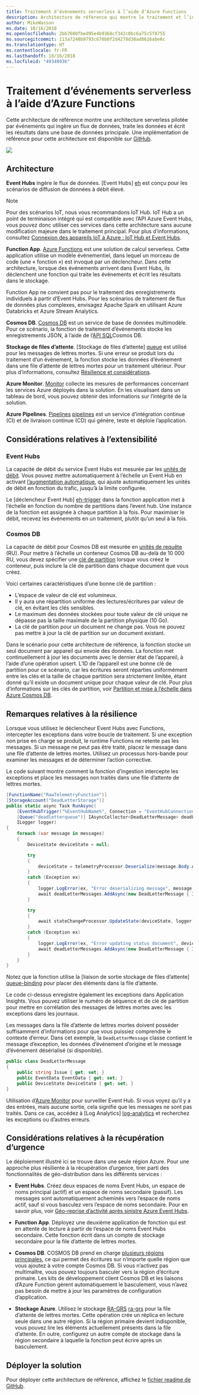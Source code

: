 ```yaml
---
title: Traitement d’événements serverless à l’aide d’Azure Functions
description: Architecture de référence qui montre le traitement et l’ingestion d’événements serverless
author: MikeWasson
ms.date: 10/16/2018
ms.openlocfilehash: 2bb7600fbed95e4b9368cf342c0bc6a75c5f8755
ms.sourcegitcommit: 113a7248b9793c670b0f2d4278d30ad8616abe6c
ms.translationtype: HT
ms.contentlocale: fr-FR
ms.lasthandoff: 10/16/2018
ms.locfileid: "49349936"
---
```

# <a name="serverless-event-processing-using-azure-functions"></a>Traitement d’événements serverless à l’aide d’Azure Functions

Cette architecture de référence montre une architecture serverless pilotée par événements qui ingère un flux de données, traite les données et écrit les résultats dans une base de données principale. Une implémentation de référence pour cette architecture est disponible sur [GitHub][github].

![](./_images/serverless-event-processing.png)

## <a name="architecture"></a>Architecture

**Event Hubs** ingère le flux de données. [Event Hubs] [ eh] est conçu pour les scénarios de diffusion de données à débit élevé.

> [!NOTE]
> Pour des scénarios IoT, nous vous recommandons IoT Hub. IoT Hub a un point de terminaison intégré qui est compatible avec l’API Azure Event Hubs, vous pouvez donc utiliser ces services dans cette architecture sans aucune modification majeure dans le traitement principal. Pour plus d’informations, consultez [Connexion des appareils IoT à Azure : IoT Hub et Event Hubs][iot].

**Function App**. [Azure Functions][functions] est une solution de calcul serverless. Cette application utilise un modèle événementiel, dans lequel un morceau de code (une « fonction ») est invoqué par un déclencheur. Dans cette architecture, lorsque des événements arrivent dans Event Hubs, ils déclenchent une fonction qui traite les événements et écrit les résultats dans le stockage.

Function App ne convient pas pour le traitement des enregistrements individuels à partir d’Event Hubs. Pour les scénarios de traitement de flux de données plus complexes, envisagez Apache Spark en utilisant Azure Databricks et Azure Stream Analytics.

**Cosmos DB**. [Cosmos DB][cosmosdb] est un service de base de données multimodèle. Pour ce scénario, la fonction de traitement d’événements stocke les enregistrements JSON, à l’aide de l’[API SQL][cosmosdb-sql]Cosmos DB.

**Stockage de files d’attente**. [Stockage de files d’attente] [ queue] est utilisé pour les messages de lettres mortes. Si une erreur se produit lors du traitement d’un événement, la fonction stocke les données d’événement dans une file d’attente de lettres mortes pour un traitement ultérieur. Pour plus d’informations, consultez [Résilience et considérations](#resiliency-considerations).

**Azure Monitor**. [Monitor][monitor] collecte les mesures de performances concernant les services Azure déployés dans la solution. En les visualisant dans un tableau de bord, vous pouvez obtenir des informations sur l’intégrité de la solution.

**Azure Pipelines**. [Pipelines] [ pipelines] est un service d’intégration continue (CI) et de livraison continue (CD) qui génère, teste et déploie l’application.

## <a name="scalability-considerations"></a>Considérations relatives à l’extensibilité

### <a name="event-hubs"></a>Event Hubs

La capacité de débit du service Event Hubs est mesurée par les [unités de débit][eh-throughput]. Vous pouvez mettre automatiquement à l’échelle un Event Hub en activant [l’augmentation automatique][eh-autoscale], qui ajuste automatiquement les unités de débit en fonction du trafic, jusqu’à la limite configurée.

Le [déclencheur Event Hub] [ eh-trigger] dans la fonction application met à l’échelle en fonction du nombre de partitions dans l’event hub. Une instance de la fonction est assignée à chaque partition à la fois. Pour maximiser le débit, recevez les événements en un traitement, plutôt qu’un seul à la fois.

### <a name="cosmos-db"></a>Cosmos DB

La capacité de débit pour Cosmos DB est mesurée en [unités de requête][ru] (RU). Pour mettre à l’échelle un conteneur Cosmos DB au-delà de 10 000 RU, vous devez spécifier une [clé de partition][partition-key] lorsque vous créez le conteneur, puis inclure la clé de partition dans chaque document que vous créez.

Voici certaines caractéristiques d’une bonne clé de partition :

- L’espace de valeur de clé est volumineux. 
- Il y aura une répartition uniforme des lectures/écritures par valeur de clé, en évitant les clés sensibles.
- Le maximum des données stockées pour toute valeur de clé unique ne dépasse pas la taille maximale de la partition physique (10 Go). 
- La clé de partition pour un document ne change pas. Vous ne pouvez pas mettre à jour la clé de partition sur un document existant. 

Dans le scénario pour cette architecture de référence, la fonction stocke un seul document par appareil qui envoie des données. La fonction met continuellement à jour les documents avec le dernier état de l’appareil, à l’aide d’une opération upsert. L’ID de l’appareil est une bonne clé de partition pour ce scénario, car les écritures seront réparties uniformément entre les clés et la taille de chaque partition sera strictement limitée, étant donné qu’il existe un document unique pour chaque valeur de clé. Pour plus d’informations sur les clés de partition, voir [Partition et mise à l’échelle dans Azure Cosmos DB][cosmosdb-scale].

## <a name="resiliency-considerations"></a>Remarques relatives à la résilience

Lorsque vous utilisez le déclencheur Event Hubs avec Functions, intercepter les exceptions dans votre boucle de traitement. Si une exception non prise en charge se produit, le runtime Functions ne retente pas les messages. Si un message ne peut pas être traité, placez le message dans une file d’attente de lettres mortes. Utilisez un processus hors-bande pour examiner les messages et de déterminer l’action corrective. 

Le code suivant montre comment la fonction d’ingestion intercepte les exceptions et place les messages non traités dans une file d’attente de lettres mortes.

```csharp
[FunctionName("RawTelemetryFunction")]
[StorageAccount("DeadLetterStorage")]
public static async Task RunAsync(
    [EventHubTrigger("%EventHubName%", Connection = "EventHubConnection", ConsumerGroup ="%EventHubConsumerGroup%")]EventData[] messages,
    [Queue("deadletterqueue")] IAsyncCollector<DeadLetterMessage> deadLetterMessages,
    ILogger logger)
{
    foreach (var message in messages)
    {
        DeviceState deviceState = null;

        try
        {
            deviceState = telemetryProcessor.Deserialize(message.Body.Array, logger);
        }
        catch (Exception ex)
        {
            logger.LogError(ex, "Error deserializing message", message.SystemProperties.PartitionKey, message.SystemProperties.SequenceNumber);
            await deadLetterMessages.AddAsync(new DeadLetterMessage { Issue = ex.Message, EventData = message });
        }

        try
        {
            await stateChangeProcessor.UpdateState(deviceState, logger);
        }
        catch (Exception ex)
        {
            logger.LogError(ex, "Error updating status document", deviceState);
            await deadLetterMessages.AddAsync(new DeadLetterMessage { Issue = ex.Message, EventData = message, DeviceState = deviceState });
        }
    }
}
```

Notez que la fonction utilise la [liaison de sortie stockage de files d’attente] [ queue-binding] pour placer des éléments dans la file d’attente.

Le code ci-dessus enregistre également les exceptions dans Application Insights. Vous pouvez utiliser le numéro de séquence et de clé de partition pour mettre en corrélation des messages de lettres mortes avec les exceptions dans les journaux. 

Les messages dans la file d’attente de lettres mortes doivent posséder suffisamment d’informations pour que vous puissiez comprendre le contexte d’erreur. Dans cet exemple, la `DeadLetterMessage` classe contient le message d’exception, les données d’événement d’origine et le message d’événement désérialisé (si disponible). 

```csharp
public class DeadLetterMessage
{
    public string Issue { get; set; }
    public EventData EventData { get; set; }
    public DeviceState DeviceState { get; set; }
}
```

Utilisation d’[Azure Monitor][monitor] pour surveiller Event Hub. Si vous voyez qu’il y a des entrées, mais aucune sortie, cela signifie que les messages ne sont pas traités. Dans ce cas, accédez à [Log Analytics] [ log-analytics] et recherchez les exceptions ou d’autres erreurs.

## <a name="disaster-recovery-considerations"></a>Considérations relatives à la récupération d’urgence

Le déploiement illustré ici se trouve dans une seule région Azure. Pour une approche plus résiliente à la récupération d’urgence, tirer parti des fonctionnalités de géo-distribution dans les différents services :

- **Event Hubs**. Créez deux espaces de noms Event Hubs, un espace de noms principal (actif) et un espace de noms secondaire (passif). Les messages sont automatiquement acheminés vers l’espace de noms actif, sauf si vous basculez vers l’espace de noms secondaire. Pour en savoir plus, voir [Géo-reprise d’activité après sinistre Azure Event Hubs][eh-dr].

- **Function App**. Déployez une deuxième application de fonction qui est en attente de lecture à partir de l’espace de noms Event Hubs secondaire. Cette fonction écrit dans un compte de stockage secondaire pour la file d’attente de lettres mortes.

- **Cosmos DB**. COSMOS DB prend en charge [plusieurs régions principales][cosmosdb-geo], ce qui permet des écritures sur n’importe quelle région que vous ajoutez à votre compte Cosmos DB. Si vous n’activez pas multimaître, vous pouvez toujours basculer vers la région d’écriture primaire. Les kits de développement client Cosmos DB et les liaisons d’Azure Function gèrent automatiquement le basculement, vous n’avez pas besoin de mettre à jour les paramètres de configuration d’application.

- **Stockage Azure**. Utilisez le stockage [RA-GRS] [ ra-grs] pour la file d’attente de lettres mortes. Cette opération crée un réplica en lecture seule dans une autre région. Si la région primaire devient indisponible, vous pouvez lire les éléments actuellement présents dans la file d’attente. En outre, configurez un autre compte de stockage dans la région secondaire à laquelle la fonction peut écrire après un basculement.

## <a name="deploy-the-solution"></a>Déployer la solution

Pour déployer cette architecture de référence, affichez le [fichier readme de GitHub][readme]. 

<!-- links -->

[cosmosdb]: /azure/cosmos-db/introduction
[cosmosdb-geo]: /azure/cosmos-db/distribute-data-globally
[cosmosdb-scale]: /azure/cosmos-db/partition-data
[cosmosdb-sql]: /azure/cosmos-db/sql-api-introduction
[eh]: /azure/event-hubs/
[eh-autoscale]: /azure/event-hubs/event-hubs-auto-inflate
[eh-dr]: /azure/event-hubs/event-hubs-geo-dr
[eh-throughput]: /azure/event-hubs/event-hubs-features#throughput-units
[eh-trigger]: /azure/azure-functions/functions-bindings-event-hubs
[functions]: /azure/azure-functions/functions-overview
[iot]: /azure/iot-hub/iot-hub-compare-event-hubs
[log-analytics]: /azure/log-analytics/log-analytics-queries
[monitor]: /azure/azure-monitor/overview
[partition-key]: /azure/cosmos-db/partition-data
[pipelines]: /azure/devops/pipelines/index
[queue]: /azure/storage/queues/storage-queues-introduction
[queue-binding]: /azure/azure-functions/functions-bindings-storage-queue#output
[ra-grs]: /azure/storage/common/storage-redundancy-grs
[ru]: /azure/cosmos-db/request-units

[github]: https://github.com/mspnp/serverless-reference-implementation
[readme]: https://github.com/mspnp/serverless-reference-implementation/blob/master/README.md